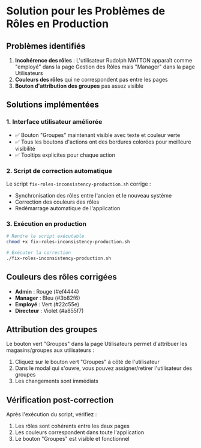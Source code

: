 # Solution pour les Problèmes de Rôles en Production

## Problèmes identifiés

1. **Incohérence des rôles** : L'utilisateur Rudolph MATTON apparaît comme "employé" dans la page Gestion des Rôles mais "Manager" dans la page Utilisateurs
2. **Couleurs des rôles** qui ne correspondent pas entre les pages
3. **Bouton d'attribution des groupes** pas assez visible

## Solutions implémentées

### 1. Interface utilisateur améliorée
- ✅ Bouton "Groupes" maintenant visible avec texte et couleur verte
- ✅ Tous les boutons d'actions ont des bordures colorées pour meilleure visibilité
- ✅ Tooltips explicites pour chaque action

### 2. Script de correction automatique
Le script `fix-roles-inconsistency-production.sh` corrige :
- Synchronisation des rôles entre l'ancien et le nouveau système
- Correction des couleurs des rôles
- Redémarrage automatique de l'application

### 3. Exécution en production

```bash
# Rendre le script exécutable
chmod +x fix-roles-inconsistency-production.sh

# Exécuter la correction
./fix-roles-inconsistency-production.sh
```

## Couleurs des rôles corrigées

- **Admin** : Rouge (#ef4444)
- **Manager** : Bleu (#3b82f6)  
- **Employé** : Vert (#22c55e)
- **Directeur** : Violet (#a855f7)

## Attribution des groupes

Le bouton vert "Groupes" dans la page Utilisateurs permet d'attribuer les magasins/groupes aux utilisateurs :

1. Cliquez sur le bouton vert "Groupes" à côté de l'utilisateur
2. Dans le modal qui s'ouvre, vous pouvez assigner/retirer l'utilisateur des groupes
3. Les changements sont immédiats

## Vérification post-correction

Après l'exécution du script, vérifiez :
1. Les rôles sont cohérents entre les deux pages
2. Les couleurs correspondent dans toute l'application
3. Le bouton "Groupes" est visible et fonctionnel